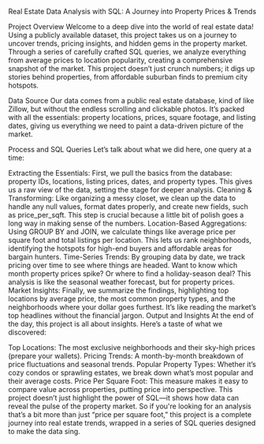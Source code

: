 Real Estate Data Analysis with SQL: A Journey into Property Prices & Trends

Project Overview
Welcome to a deep dive into the world of real estate data! Using a publicly available dataset, this project takes us on a journey to uncover trends, pricing insights, and hidden gems in the property market. Through a series of carefully crafted SQL queries, we analyze everything from average prices to location popularity, creating a comprehensive snapshot of the market. This project doesn’t just crunch numbers; it digs up stories behind properties, from affordable suburban finds to premium city hotspots.

Data Source
Our data comes from a public real estate database, kind of like Zillow, but without the endless scrolling and clickable photos. It’s packed with all the essentials: property locations, prices, square footage, and listing dates, giving us everything we need to paint a data-driven picture of the market.

Process and SQL Queries
Let’s talk about what we did here, one query at a time:

Extracting the Essentials:
First, we pull the basics from the database: property IDs, locations, listing prices, dates, and property types. This gives us a raw view of the data, setting the stage for deeper analysis.
Cleaning & Transforming:
Like organizing a messy closet, we clean up the data to handle any null values, format dates properly, and create new fields, such as price_per_sqft. This step is crucial because a little bit of polish goes a long way in making sense of the numbers.
Location-Based Aggregations:
Using GROUP BY and JOIN, we calculate things like average price per square foot and total listings per location. This lets us rank neighborhoods, identifying the hotspots for high-end buyers and affordable areas for bargain hunters.
Time-Series Trends:
By grouping data by date, we track pricing over time to see where things are headed. Want to know which month property prices spike? Or where to find a holiday-season deal? This analysis is like the seasonal weather forecast, but for property prices.
Market Insights:
Finally, we summarize the findings, highlighting top locations by average price, the most common property types, and the neighborhoods where your dollar goes furthest. It’s like reading the market’s top headlines without the financial jargon.
Output and Insights
At the end of the day, this project is all about insights. Here’s a taste of what we discovered:

Top Locations: The most exclusive neighborhoods and their sky-high prices (prepare your wallets).
Pricing Trends: A month-by-month breakdown of price fluctuations and seasonal trends.
Popular Property Types: Whether it’s cozy condos or sprawling estates, we break down what’s most popular and their average costs.
Price Per Square Foot: This measure makes it easy to compare value across properties, putting price into perspective.
This project doesn’t just highlight the power of SQL—it shows how data can reveal the pulse of the property market. So if you're looking for an analysis that’s a bit more than just “price per square foot,” this project is a complete journey into real estate trends, wrapped in a series of SQL queries designed to make the data sing.
